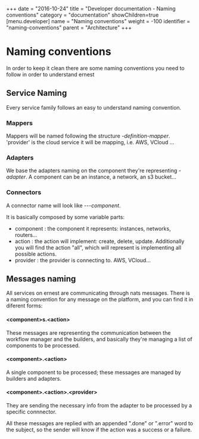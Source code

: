 +++
date = "2016-10-24"
title = "Developer documentation - Naming conventions"
category = "documentation"
showChildren=true
[menu.developer]
  name = "Naming conventions"
  weight = -100
  identifier = "naming-conventions"
  parent = "Architecture"
+++

# Naming conventions

In order to keep it clean there are some naming conventions you need to follow in order to understand ernest

## Service Naming

Every service family follows an easy to understand naming convention.

### Mappers

Mappers will be named following the structure *<provider>-definition-mapper*. 'provider' is the cloud service it will be mapping, i.e. AWS, VCloud ...


### Adapters

We base the adapters naming on the component they're representing *<component>-adapter*. A component can be an instance, a network, an s3 bucket...

### Connectors

A connector name will look like *<component>-<action>-<provider>-component*.

It is basically composed by some variable parts:
- component : the component it represents: instances, networks, routers...
- action : the action will implement: create, delete, update. Additionally you will find the action "all", which will represent is implementing all possible actions.
- provider : the provider is connecting to. AWS, VCloud...

## Messages naming

All services on ernest are communicating through nats messages. There is a naming convention for any message on the platform, and you can find it in diferent forms:

#### \<component\>s.\<action\>

These messages are representing the communication between the workflow manager and the builders, and basically they're managing a list of components to be processed.

#### \<component\>.\<action\>

A single component to be processed; these messages are managed by builders and adapters.

#### \<component\>.\<action\>.\<provider\>

They are sending the necessary info from the adapter to be processed by a specific connnector.

All these messages are replied with an appended ".done" or ".error" word to the subject, so the sender will know if the action was a success or a failure.
